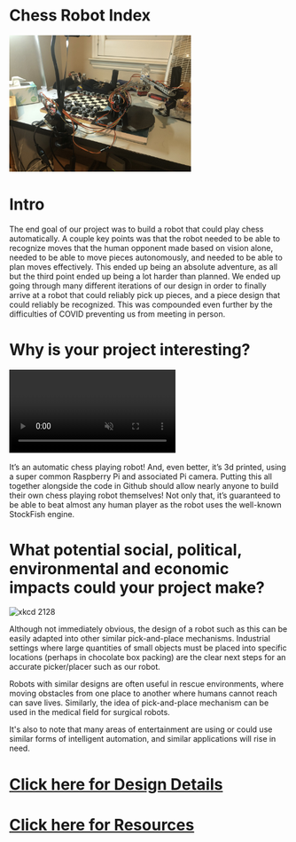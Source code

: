 # Chess Robot Index
<img src="img/chessrobot_full.jpeg" width="65%">

# Intro

The end goal of our project was to build a robot that could play chess automatically. 
A couple key points was that the robot needed to be able to recognize moves that the human opponent made based on vision alone, needed to be able to move pieces autonomously, and needed to be able to plan moves effectively. 
This ended up being an absolute adventure, as all but the third point ended up being a lot harder than planned. 
We ended up going through many different iterations of our design in order to finally arrive at a robot that could reliably pick up pieces, and a piece design that could reliably be recognized. 
This was compounded even further by the difficulties of COVID preventing us from meeting in person. 

# Why is your project interesting? 

<video controls loop autoplay muted>
    <source src="img/pick_and_place.mp4" type="video/mp4">
</video>

It’s an automatic chess playing robot!
And, even better, it’s 3d printed, using a super common Raspberry Pi and associated Pi camera.
Putting this all together alongside the code in Github should allow nearly anyone to build their own chess playing robot themselves!
Not only that, it’s guaranteed to be able to beat almost any human player as the robot uses the well-known StockFish engine.

# What potential social, political, environmental and economic impacts could your project make?

![xkcd 2128](https://imgs.xkcd.com/comics/new_robot.png)

Although not immediately obvious, the design of a robot such as this can be easily adapted into other similar pick-and-place mechanisms. Industrial settings where large quantities of small objects must be placed into specific locations (perhaps in chocolate box packing) are the clear next steps for an accurate picker/placer such as our robot. 

Robots with similar designs are often useful in rescue environments, where moving obstacles from one place to another where humans cannot reach can save lives. Similarly, the idea of pick-and-place mechanism can be used in the medical field for surgical robots. 

It's also to note that many areas of entertainment are using or could use similar forms of intelligent automation, and similar applications will rise in need.

# [Click here for Design Details](./design)

# [Click here for Resources](./resources)